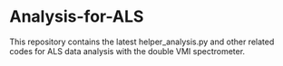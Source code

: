 # Analysis-for-ALS
This repository contains the latest helper_analysis.py and other related codes for ALS data analysis with the double VMI spectrometer.

